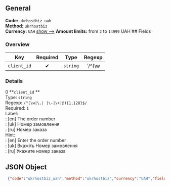 ## General 
**Code:** `ukrhostbiz_uah`  
**Method:** `ukrhostbiz`  
**Currency:** `UAH` [show -->]() 
**Amount limits:** from `2`  to `14999`  UAH ## Fields 
### Overview 
|Key|Required|Type|Regexp| 
|:---:|:---:|:---:|:---:| 
|`client_id` |✔ |`string` |`/^(\w|\.| |\-|\+|@){1,128}$/` | 
 
### Details 
0 **`client_id` **  
Type: `string`  
Regexp: `/^(\w|\.| |\-|\+|@){1,128}$/`  
Required: `1`  
Label:  
: [en] The order number  
: [uk] Номер замовлення  
: [ru] Номер заказа  
Hint:  
: [en] Enter the order number  
: [uk] Вкажіть Номер замовлення  
: [ru] Укажите номер заказа  
## JSON Object 
```json
 {"code":"ukrhostbiz_uah","method":"ukrhostbiz","currency":"UAH","fields":[{"key":"client_id","type":"string","label":{"en":"The order number","uk":"\u041d\u043e\u043c\u0435\u0440 \u0437\u0430\u043c\u043e\u0432\u043b\u0435\u043d\u043d\u044f","ru":"\u041d\u043e\u043c\u0435\u0440 \u0437\u0430\u043a\u0430\u0437\u0430"},"regexp":"\/^(\\w|\\.| |\\-|\\+|@){1,128}$\/","required":true,"position":1,"hint":{"en":"Enter the order number","uk":"\u0412\u043a\u0430\u0436\u0456\u0442\u044c \u041d\u043e\u043c\u0435\u0440 \u0437\u0430\u043c\u043e\u0432\u043b\u0435\u043d\u043d\u044f","ru":"\u0423\u043a\u0430\u0436\u0438\u0442\u0435 \u043d\u043e\u043c\u0435\u0440 \u0437\u0430\u043a\u0430\u0437\u0430"},"example":"1290849778"}],"amount_min":2,"amount_max":14999}```  
